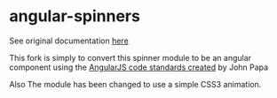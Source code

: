 # angular-spinners

See original documentation [here](https://github.com/Chevtek/angular-spinners/blob/master/README.md)

This fork is simply to convert this spinner module to be an angular component using the [AngularJS code standards created](https://github.com/johnpapa/angular-styleguide/blob/master/a1/README.md) by John Papa

Also The module has been changed to use a simple CSS3 animation.
